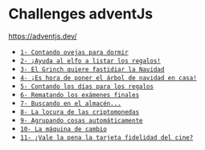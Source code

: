 # Challenges adventJs 

<a href="https://adventjs.dev/" target="_blank">
    https://adventjs.dev/
</a>

<br>

- [`1- Contando ovejas para dormir`](docs/contandoOvejas.md)
- [`2- ¡Ayuda al elfo a listar los regalos!`](docs/ayudaAlElfo.md)
- [`3- El Grinch quiere fastidiar la Navidad`](docs/arreglarElLio.md)
- [`4- ¡Es hora de poner el árbol de navidad en casa!`](docs/ponerLaNavidad.md)
- [`5- Contando los días para los regalos`](docs/contarDiasRestantes.md)
- [`6- Rematando los exámenes finales`](docs/rematandoLosExamenes.md)
- [`7- Buscando en el almacén...`](docs/buscandoEnElAlmacen.md)
- [`8- La locura de las criptomonedas`](docs/locuraCriptomonedas.md)
- [`9- Agrupando cosas automáticamente`](docs/agrupandoAutomaticamente.md)
- [`10- La máquina de cambio`](docs/maquinaDeCambio.md)
- [`11- ¿Vale la pena la tarjeta fidelidad del cine?`](docs/tarjetaDeCine.md)